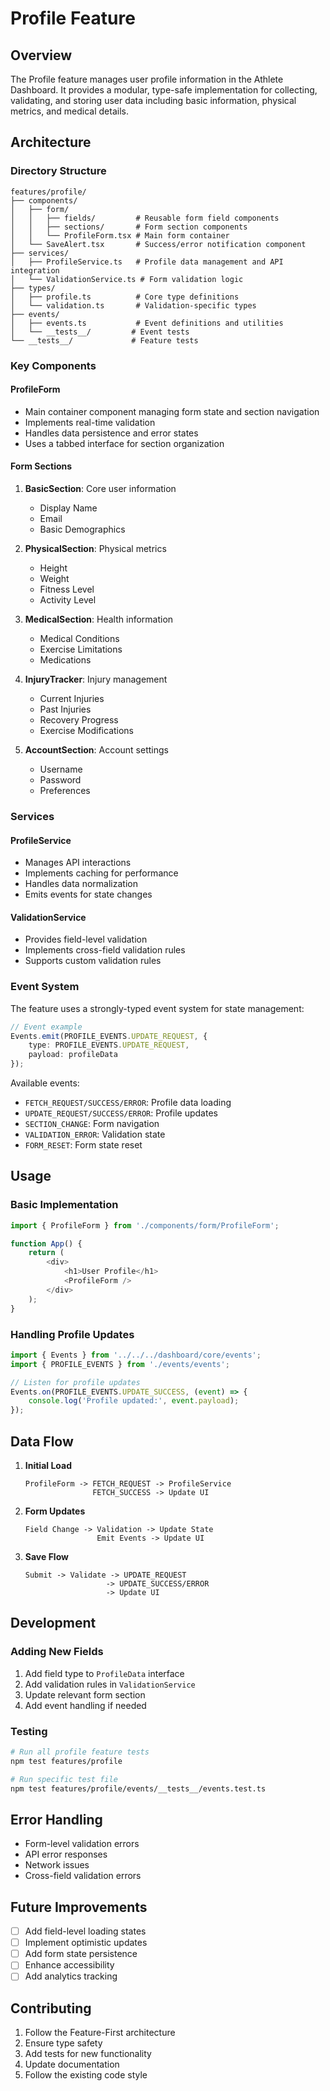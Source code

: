 # Profile Feature

## Overview
The Profile feature manages user profile information in the Athlete Dashboard. It provides a modular, type-safe implementation for collecting, validating, and storing user data including basic information, physical metrics, and medical details.

## Architecture

### Directory Structure
```plaintext
features/profile/
├── components/
│   ├── form/
│   │   ├── fields/         # Reusable form field components
│   │   ├── sections/       # Form section components
│   │   └── ProfileForm.tsx # Main form container
│   └── SaveAlert.tsx       # Success/error notification component
├── services/
│   ├── ProfileService.ts   # Profile data management and API integration
│   └── ValidationService.ts # Form validation logic
├── types/
│   ├── profile.ts          # Core type definitions
│   └── validation.ts       # Validation-specific types
├── events/
│   ├── events.ts           # Event definitions and utilities
│   └── __tests__/         # Event tests
└── __tests__/             # Feature tests
```

### Key Components

#### ProfileForm
- Main container component managing form state and section navigation
- Implements real-time validation
- Handles data persistence and error states
- Uses a tabbed interface for section organization

#### Form Sections
1. **BasicSection**: Core user information
   - Display Name
   - Email
   - Basic Demographics

2. **PhysicalSection**: Physical metrics
   - Height
   - Weight
   - Fitness Level
   - Activity Level

3. **MedicalSection**: Health information
   - Medical Conditions
   - Exercise Limitations
   - Medications

4. **InjuryTracker**: Injury management
   - Current Injuries
   - Past Injuries
   - Recovery Progress
   - Exercise Modifications

5. **AccountSection**: Account settings
   - Username
   - Password
   - Preferences

### Services

#### ProfileService
- Manages API interactions
- Implements caching for performance
- Handles data normalization
- Emits events for state changes

#### ValidationService
- Provides field-level validation
- Implements cross-field validation rules
- Supports custom validation rules

### Event System
The feature uses a strongly-typed event system for state management:

```typescript
// Event example
Events.emit(PROFILE_EVENTS.UPDATE_REQUEST, {
    type: PROFILE_EVENTS.UPDATE_REQUEST,
    payload: profileData
});
```

Available events:
- `FETCH_REQUEST/SUCCESS/ERROR`: Profile data loading
- `UPDATE_REQUEST/SUCCESS/ERROR`: Profile updates
- `SECTION_CHANGE`: Form navigation
- `VALIDATION_ERROR`: Validation state
- `FORM_RESET`: Form state reset

## Usage

### Basic Implementation
```typescript
import { ProfileForm } from './components/form/ProfileForm';

function App() {
    return (
        <div>
            <h1>User Profile</h1>
            <ProfileForm />
        </div>
    );
}
```

### Handling Profile Updates
```typescript
import { Events } from '../../../dashboard/core/events';
import { PROFILE_EVENTS } from './events/events';

// Listen for profile updates
Events.on(PROFILE_EVENTS.UPDATE_SUCCESS, (event) => {
    console.log('Profile updated:', event.payload);
});
```

## Data Flow

1. **Initial Load**
   ```
   ProfileForm -> FETCH_REQUEST -> ProfileService
                  FETCH_SUCCESS -> Update UI
   ```

2. **Form Updates**
   ```
   Field Change -> Validation -> Update State
                   Emit Events -> Update UI
   ```

3. **Save Flow**
   ```
   Submit -> Validate -> UPDATE_REQUEST
                     -> UPDATE_SUCCESS/ERROR
                     -> Update UI
   ```

## Development

### Adding New Fields
1. Add field type to `ProfileData` interface
2. Add validation rules in `ValidationService`
3. Update relevant form section
4. Add event handling if needed

### Testing
```bash
# Run all profile feature tests
npm test features/profile

# Run specific test file
npm test features/profile/events/__tests__/events.test.ts
```

## Error Handling
- Form-level validation errors
- API error responses
- Network issues
- Cross-field validation errors

## Future Improvements
- [ ] Add field-level loading states
- [ ] Implement optimistic updates
- [ ] Add form state persistence
- [ ] Enhance accessibility
- [ ] Add analytics tracking

## Contributing
1. Follow the Feature-First architecture
2. Ensure type safety
3. Add tests for new functionality
4. Update documentation
5. Follow the existing code style 